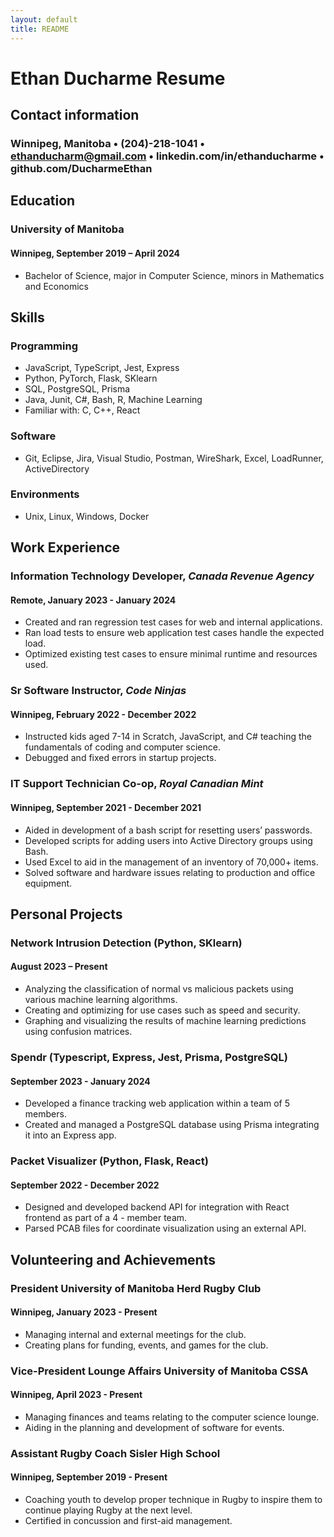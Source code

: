 ```yaml
---
layout: default
title: README
---
```


# Ethan Ducharme Resume

## Contact information

### Winnipeg, Manitoba • (204)-218-1041 • <ethanducharm@gmail.com> • linkedin.com/in/ethanducharme • github.com/DucharmeEthan

## Education

### University of Manitoba

#### Winnipeg, September 2019 – April 2024

- Bachelor of Science, major in Computer Science, minors in Mathematics and Economics

## Skills

### Programming

- JavaScript, TypeScript, Jest, Express
- Python, PyTorch, Flask, SKlearn
- SQL, PostgreSQL, Prisma
- Java, Junit, C#, Bash, R, Machine Learning
- Familiar with: C, C++, React

### Software

- Git, Eclipse, Jira, Visual Studio, Postman, WireShark, Excel, LoadRunner, ActiveDirectory

### Environments

- Unix, Linux, Windows, Docker

## Work Experience

### **Information Technology Developer**, _Canada Revenue Agency_

#### Remote, January 2023 - January 2024

- Created and ran regression test cases for web and internal applications.
- Ran load tests to ensure web application test cases handle the expected load.
- Optimized existing test cases to ensure minimal runtime and resources used.

### **Sr Software Instructor**, _Code Ninjas_

#### Winnipeg, February 2022 - December 2022

- Instructed kids aged 7-14 in Scratch, JavaScript, and C# teaching the fundamentals of coding and computer science.
- Debugged and fixed errors in startup projects.

### **IT Support Technician Co-op**, _Royal Canadian Mint_

#### Winnipeg, September 2021 - December 2021

- Aided in development of a bash script for resetting users’ passwords.
- Developed scripts for adding users into Active Directory groups using Bash.
- Used Excel to aid in the management of an inventory of 70,000+ items.
- Solved software and hardware issues relating to production and office equipment.

## Personal Projects

### **Network Intrusion Detection** (Python, SKlearn)

#### August 2023 – Present

- Analyzing the classification of normal vs malicious packets using various machine learning algorithms.
- Creating and optimizing for use cases such as speed and security.
- Graphing and visualizing the results of machine learning predictions using confusion matrices.

### **Spendr** (Typescript, Express, Jest, Prisma, PostgreSQL)

#### September 2023 - January 2024

- Developed a finance tracking web application within a team of 5 members.
- Created and managed a PostgreSQL database using Prisma integrating it into an Express app.

### **Packet Visualizer** (Python, Flask, React)

#### September 2022 - December 2022

- Designed and developed backend API for integration with React frontend as part of a 4 - member team.
- Parsed PCAB files for coordinate visualization using an external API.

## Volunteering and Achievements

### President University of Manitoba Herd Rugby Club

#### Winnipeg, January 2023 - Present

- Managing internal and external meetings for the club.
- Creating plans for funding, events, and games for the club.

### Vice-President Lounge Affairs University of Manitoba CSSA

#### Winnipeg, April 2023 - Present

- Managing finances and teams relating to the computer science lounge.
- Aiding in the planning and development of software for events.

### Assistant Rugby Coach Sisler High School

#### Winnipeg, September 2019 - Present

- Coaching youth to develop proper technique in Rugby to inspire them to continue playing Rugby at the next level.
- Certified in concussion and first-aid management.
